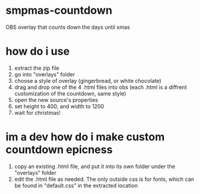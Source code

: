 # smpmas-countdown
OBS overlay that counts down the days until xmas

# how do i use
1. extract the zip file
2. go into "overlays" folder
3. choose a style of overlay (gingerbread, or white chocolate)
4. drag and drop one of the 4 .html files into obs (each .html is a diffrent customization of the countdown, same style)
5. open the new source's properties
6. set height to 400, and width to 1200
7. wait for christmas!

# im a dev how do i make custom countdown epicness
1. copy an existing .html file, and put it into its own folder under the "overlays" folder
2. edit the .html file as needed. The only outside css is for fonts, which can be found in "default.css" in the extracted location
